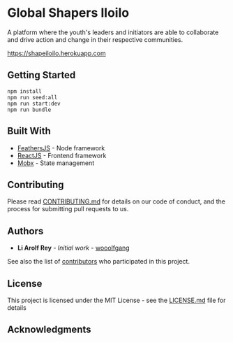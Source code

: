 # Global Shapers Iloilo

A platform where the youth's leaders and initiators are able to collaborate and drive action and change in their respective communities.

https://shapeiloilo.herokuapp.com

## Getting Started
    npm install
    npm run seed:all
    npm run start:dev
    npm run bundle

## Built With

* [FeathersJS](https://feathersjs.com/) - Node framework
* [ReactJS](https://reactjs.org/) - Frontend framework
* [Mobx](https://mobx.js.org/getting-started.html) - State management

## Contributing

Please read [CONTRIBUTING.md](https://gist.github.com/PurpleBooth/b24679402957c63ec426) for details on our code of conduct, and the process for submitting pull requests to us.

## Authors

* **Li Arolf Rey** - *Initial work* - [wooolfgang](https://github.com/wooolfgang)

See also the list of [contributors](https://github.com/wooolfgang/globalshapersiloilo) who participated in this project.

## License

This project is licensed under the MIT License - see the [LICENSE.md](LICENSE.md) file for details

## Acknowledgments

